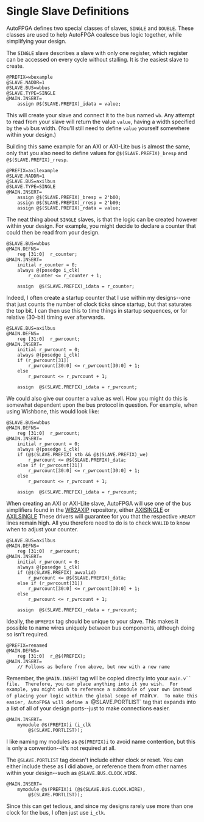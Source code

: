 # Single Slave Definitions

AutoFPGA defines two special classes of slaves, `SINGLE` and `DOUBLE`.  These
classes are used to help AutoFPGA coalesce bus logic together, while
simplifying your design.

The `SINGLE` slave describes a slave with only one register, which register
can be accessed on every cycle without stalling.  It is the easiest slave
to create.

```text
@PREFIX=wbexample
@SLAVE.NADDR=1
@SLAVE.BUS=wbbus
@SLAVE.TYPE=SINGLE
@MAIN.INSERT=
	assign @$(SLAVE.PREFIX)_idata = value;
```

This will create your slave and connect it to the bus named `wb`.  Any
attempt to read from your slave will return the value `value`, having a
width specified by the `wb` bus width.  (You'll still need to define
`value` yourself somewhere within your design.)

Building this same example for an AXI or AXI-Lite bus is almost the
same, only that you also need to define values for `@$(SLAVE.PREFIX)_bresp`
and `@$(SLAVE.PREFIX)_rresp`.

```text
@PREFIX=axilexample
@SLAVE.NADDR=1
@SLAVE.BUS=axilbus
@SLAVE.TYPE=SINGLE
@MAIN.INSERT=
	assign @$(SLAVE.PREFIX)_bresp = 2'b00;
	assign @$(SLAVE.PREFIX)_rresp = 2'b00;
	assign @$(SLAVE.PREFIX)_rdata = value;
```

The neat thing about `SINGLE` slaves, is that the logic can be created
however within your design.  For example, you might decide to declare a
counter that could then be read from your design.

```text
@SLAVE.BUS=wbbus
@MAIN.DEFNS=
	reg	[31:0]	r_counter;
@MAIN.INSERT=
	initial	r_counter = 0;
	always @(posedge i_clk)
		r_counter <= r_counter + 1;

	assign	@$(SLAVE.PREFIX)_idata = r_counter;
```

Indeed, I often create a startup counter that I use within my designs--one
that just counts the number of clock ticks since startup, but that
saturates the top bit.  I can then use this to time things in startup sequences,
or for relative (30-bit) timing ever afterwards.

```text
@SLAVE.BUS=axilbus
@MAIN.DEFNS=
	reg	[31:0]	r_pwrcount;
@MAIN.INSERT=
	initial	r_pwrcount = 0;
	always @(posedge i_clk)
	if (r_pwrcount[31])
		r_pwrcount[30:0] <= r_pwrcount[30:0] + 1;
	else
		r_pwrcount <= r_pwrcount + 1;

	assign	@$(SLAVE.PREFIX)_idata = r_pwrcount;
```

We could also give our counter a value as well.  How you might do this
is somewhat dependent upon the bus protocol in question.  For example,
when using Wishbone, this would look like:

```text
@SLAVE.BUS=wbbus
@MAIN.DEFNS=
	reg	[31:0]	r_pwrcount;
@MAIN.INSERT=
	initial	r_pwrcount = 0;
	always @(posedge i_clk)
	if (@$(SLAVE.PREFIX)_stb && @$(SLAVE.PREFIX)_we)
		r_pwrcount <= @$(SLAVE.PREFIX)_data;
	else if (r_pwrcount[31])
		r_pwrcount[30:0] <= r_pwrcount[30:0] + 1;
	else
		r_pwrcount <= r_pwrcount + 1;

	assign	@$(SLAVE.PREFIX)_idata = r_pwrcount;
```

When creating an AXI or AXI-Lite slave, AutoFPGA will use one of the bus
simplifiers found in the [WB2AXIP](https://github.com/ZipCPU/wb2axip)
repository, either
[AXISINGLE](https://github.com/ZipCPU/wb2axip/blob/master/rtl/axisingle.v) or
[AXILSINGLE](https://github.com/ZipCPU/wb2axip/blob/master/rtl/axilsingle.v)
These drivers will guarantee for you that the respective `xREADY` lines remain
high.  All you therefore need to do is to check `WVALID` to know when to adjust
your counter.

```text
@SLAVE.BUS=axilbus
@MAIN.DEFNS=
	reg	[31:0]	r_pwrcount;
@MAIN.INSERT=
	initial	r_pwrcount = 0;
	always @(posedge i_clk)
	if (@$(SLAVE.PREFIX)_awvalid)
		r_pwrcount <= @$(SLAVE.PREFIX)_data;
	else if (r_pwrcount[31])
		r_pwrcount[30:0] <= r_pwrcount[30:0] + 1;
	else
		r_pwrcount <= r_pwrcount + 1;

	assign	@$(SLAVE.PREFIX)_rdata = r_pwrcount;
```

Ideally, the `@PREFIX` tag should be unique to your slave.  This makes it
possible to name wires uniquely between bus components, although doing
so isn't required.

```text
@PREFIX=renamed
@MAIN.DEFNS=
	reg	[31:0]	r_@$(PREFIX);
@MAIN.INSERT=
	// Follows as before from above, but now with a new name
```

Remember, the `@MAIN.INSERT` tag will be copied directly into your `main.v``
file.  Therefore, you can place anything into it you wish.  For example, you
might wish to reference a submodule of your own instead of placing your
logic within the global scope of `main.v`.  To make this easier, AutoFPGA
will define a `@SLAVE.PORTLIST` tag that expands into a list of all of
your design ports--just to make connections easier.

```text
@MAIN.INSERT=
	mymodule @$(PREFIX)i (i_clk
		@$(SLAVE.PORTLIST));
```

I like naming my modules as `@$(PREFIX)i` to avoid name contention, but this
is only a convention--it's not required at all.

The `@SLAVE.PORTLIST` tag doesn't include either clock or reset.  You can
either include these as I did above, or reference them from other names
within your design--such as `@SLAVE.BUS.CLOCK.WIRE`.

```text
@MAIN.INSERT=
	mymodule @$(PREFIX)i (@$(SLAVE.BUS.CLOCK.WIRE),
		@$(SLAVE.PORTLIST));
```

Since this can get tedious, and since my designs rarely use more than one
clock for the bus, I often just use `i_clk`.

